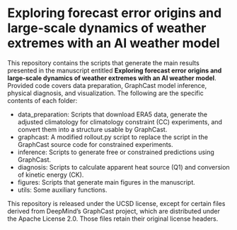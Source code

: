 # Exploring forecast error origins and large-scale dynamics of weather extremes with an AI weather model
This repository contains the scripts that generate the main results presented in the manuscript entitled **Exploring forecast error origins and large-scale dynamics of weather extremes with an AI weather model**. Provided code covers data preparation, GraphCast model inference, physical diagnosis, and visualization. The following are the specific contents of each folder:

* data_preparation: Scripts that download ERA5 data, generate the adjusted climatology for climatology constraint (CC) experiments, and convert them into a structure usable by GraphCast.
* graphcast: A modified rollout.py script to replace the script in the GraphCast source code for constrained experiments.
* inference: Scripts to generate free or constrained predictions using GraphCast.
* diagnosis: Scripts to calculate apparent heat source (Q1) and conversion of kinetic energy (CK).
* figures: Scripts that generate main figures in the manuscript.
* utils: Some auxiliary functions.

This repository is released under the UCSD license, except for certain files derived from DeepMind’s GraphCast project, which are distributed under the Apache License 2.0. Those files retain their original license headers.
